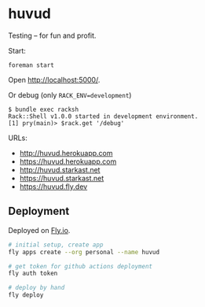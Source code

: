 # huvud

Testing – for fun and profit.

Start:

    foreman start

Open [http://localhost:5000/](http://localhost:5000/).

Or debug (only `RACK_ENV=development`)

    $ bundle exec racksh
    Rack::Shell v1.0.0 started in development environment.
    [1] pry(main)> $rack.get '/debug'

URLs:

* http://huvud.herokuapp.com
* https://huvud.herokuapp.com
* http://huvud.starkast.net
* https://huvud.starkast.net
* https://huvud.fly.dev

## Deployment

Deployed on [Fly.io](https://fly.io).

```bash
# initial setup, create app
fly apps create --org personal --name huvud

# get token for github actions deployment
fly auth token

# deploy by hand
fly deploy
```
